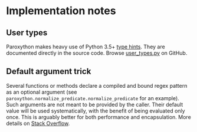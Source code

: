 # Implementation notes

## User types

Paroxython makes heavy use of Python 3.5+ [type hints](https://docs.python.org/3/library/typing.html). They are documented directly in the source code. Browse [user_types.py](https://repo/paroxython/user_types.py) on GitHub.

## Default argument trick

Several functions or methods declare a compiled and bound regex pattern as an optional argument (see `paroxython.normalize_predicate.normalize_predicate` for an example). Such arguments are not meant to be provided by the caller. Their default value will be used systematically, with the benefit of being evaluated only once. This is arguably better for both performance and encapsulation. More details on [Stack Overflow](https://stackoverflow.com/a/30688691/173003).

